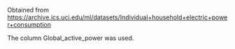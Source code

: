 Obtained from https://archive.ics.uci.edu/ml/datasets/Individual+household+electric+power+consumption

The column Global_active_power was used.
